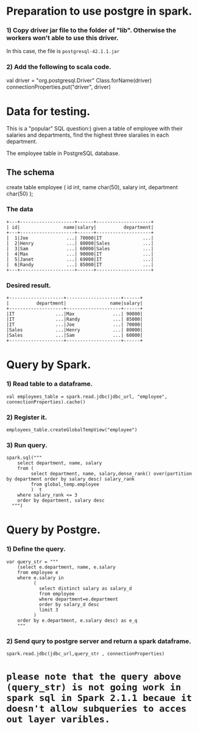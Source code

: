 

# Preparation to use postgre in spark.

### 1) Copy driver jar file to the folder of "lib". Otherwise the workers won't able to use this driver. 
In this case, the file is `postgresql-42.1.1.jar`

### 2) Add the following to scala code.
	
  val driver = "org.postgresql.Driver"
  Class.forName(driver)
  connectionProperties.put("driver", driver)

# Data for testing. 
This is a "popular" SQL question:) given a table of employee with their salaries and departments, find the highest three
slaralies in each department.

The employee table in PostgreSQL database.

## The schema

create table employee (
    id int,
    name char(50),
    salary int,
    department char(50)
    );

### The data

	+---+--------------------+------+--------------------+
	| id|                name|salary|          department|
	+---+--------------------+------+--------------------+
	|  1|Joe              ...| 70000|IT               ...|
	|  2|Henry            ...| 80000|Sales            ...|
	|  3|Sam              ...| 60000|Sales            ...|
	|  4|Max              ...| 90000|IT               ...|
	|  5|Janet            ...| 69000|IT               ...|
	|  6|Randy            ...| 85000|IT               ...|
	+---+--------------------+------+--------------------+

### Desired result.
	+--------------------+--------------------+------+
	|          department|                name|salary|
	+--------------------+--------------------+------+
	|IT               ...|Max              ...| 90000|
	|IT               ...|Randy            ...| 85000|
	|IT               ...|Joe              ...| 70000|
	|Sales            ...|Henry            ...| 80000|
	|Sales            ...|Sam              ...| 60000|
	+--------------------+--------------------+------+

# Query by Spark.

### 1) Read table to a dataframe.

    val employees_table = spark.read.jdbc(jdbc_url, "employee", connectionProperties).cache()

### 2) Register it.

    employees_table.createGlobalTempView("employee")

### 3) Run query.

    spark.sql("""
        select department, name, salary
        from (
             select department, name, salary,dense_rank() over(partition by department order by salary desc) salary_rank
             from global_temp.employee
             )  t
        where salary_rank <= 3
        order by department, salary desc
      """)

# Query by Postgre.

### 1) Define the query.

    var query_str = """
        (select e.department, name, e.salary
        from employee e
        where e.salary in 
              (
                select distinct salary as salary_d
                from employee 
                where department=e.department
                order by salary_d desc
                limit 3
              ) 
        order by e.department, e.salary desc) as e_q
        """

### 2) Send qury to postgre server and return a spark dataframe.

    spark.read.jdbc(jdbc_url,query_str , connectionProperties)

# `please note that the query above (query_str) is not going work in spark sql in Spark 2.1.1 becaue it doesn't allow subqueries to acces out layer varibles.`


	

